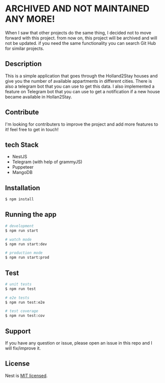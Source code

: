 
# ARCHIVED AND NOT MAINTAINED ANY MORE!
When I saw that other projects do the same thing, I decided not to move forward with this project. from now on, this project will be archived and will not be updated. if you need the same functionality you can search Git Hub for similar projects.

## Description
This is a simple application that goes through the Holland2Stay houses and give you the number of available appartments in different cities. There is also a telegram bot that you can use to get this data. I also implemented a feature on Telegram bot that you can use to get a notification if a new house became available in Hollan2Stay.

## Contribute
I'm looking for contributers to improve the project and add more features to it! feel free to get in touch!

## tech Stack

- NestJS
- Telegram (with help of grammyJS)
- Puppeteer
- MangoDB


## Installation

```bash
$ npm install
```

## Running the app

```bash
# development
$ npm run start

# watch mode
$ npm run start:dev

# production mode
$ npm run start:prod
```

## Test

```bash
# unit tests
$ npm run test

# e2e tests
$ npm run test:e2e

# test coverage
$ npm run test:cov
```

## Support

If you have any question or issue, please open an issue in this repo and I will fix/improve it.


## License

Nest is [MIT licensed](LICENSE).

